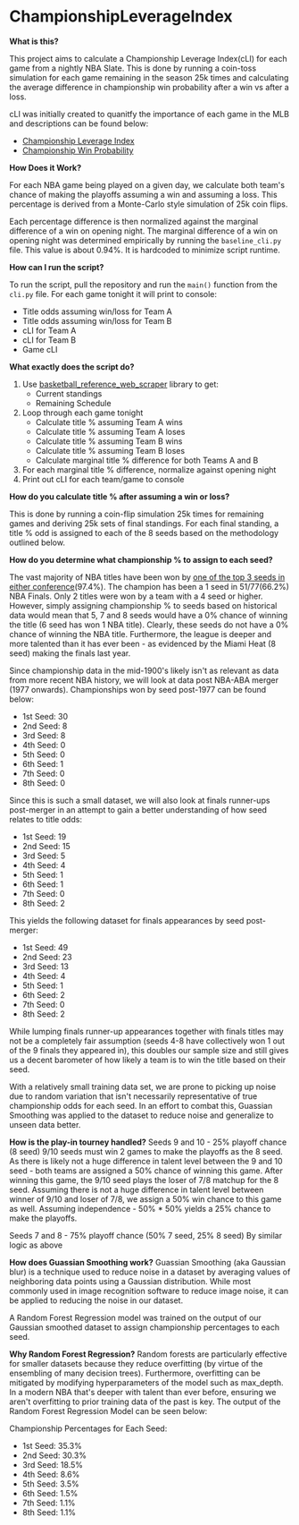# ChampionshipLeverageIndex

**What is this?**

This project aims to calculate a Championship Leverage Index(cLI) for each game from a nightly NBA Slate. This is done by running a coin-toss simulation for each game remaining in the season 25k times and calculating the average difference in championship win probability after a win vs after a loss. 

cLI was initially created to quanitfy the importance of each game in the MLB and descriptions can be found below: 
- [Championship Leverage Index](https://www.baseball-reference.com/about/wpa.shtml#:~:text=While%20Leverage%20Index%20(LI)%20measures,of%20winning%20the%20World%20Series.)
- [Championship Win Probability](https://www.sports-reference.com/blog/2020/09/__trashed-2/)

**How Does it Work?**

For each NBA game being played on a given day, we calculate both team's chance of making the playoffs assuming a win and assuming a loss. This percentage is derived from a Monte-Carlo style simulation of 25k coin flips. 

Each percentage difference is then normalized against the marginal difference of a win on opening night. The marginal difference of a win on opening night was determined empirically by running the `baseline_cli.py` file. This value is about 0.94%. It is hardcoded to minimize script runtime. 

**How can I run the script?**

To run the script, pull the repository and run the `main()` function from the `cli.py` file. For each game tonight it will print to console:
- Title odds assuming win/loss for Team A
- Title odds assuming win/loss for Team B
- cLI for Team A
- cLI for Team B
- Game cLI

**What exactly does the script do?**

1. Use [basketball_reference_web_scraper](https://pypi.org/project/basketball_reference_web_scraper/) library to get:
   - Current standings
   - Remaining Schedule
2. Loop through each game tonight
   - Calculate title % assuming Team A wins
   - Calculate title % assuming Team A loses
   - Calculate title % assuming Team B wins
   - Calculate title % assuming Team B loses
   - Calculate marginal title % difference for both Teams A and B
3. For each marginal title % difference, normalize against opening night 
4. Print out cLI for each team/game to console

**How do you calculate title % after assuming a win or loss?**

This is done by running a coin-flip simulation 25k times for remaining games and deriving 25k sets of final standings. For each final standing, a title % odd is assigned to each of the 8 seeds based on the methodology outlined below. 

**How do you determine what championship % to assign to each seed?**

The vast majority of NBA titles have been won by [one of the top 3 seeds in either conference](https://www.landofbasketball.com/championships/champions_by_seed.htm)(97.4%). The champion has been a 1 seed in 51/77(66.2%) NBA Finals. Only 2 titles were won by a team with a 4 seed or higher. However, simply assigning championship % to seeds based on historical data would mean that 5, 7 and 8 seeds would have a 0% chance of winning the title (6 seed has won 1 NBA title). Clearly, these seeds do not have a 0% chance of winning the NBA title. Furthermore, the league is deeper and more talented than it has ever been - as evidenced by the Miami Heat (8 seed) making the finals last year. 

Since championship data in the mid-1900's likely isn't as relevant as data from more recent NBA history, we will look at data post NBA-ABA merger (1977 onwards). Championships won by seed post-1977 can be found below: 

- 1st Seed: 30 
- 2nd Seed: 8 
- 3rd Seed: 8 
- 4th Seed: 0 
- 5th Seed: 0 
- 6th Seed: 1 
- 7th Seed: 0 
- 8th Seed: 0 

Since this is such a small dataset, we will also look at finals runner-ups post-merger in an attempt to gain a better understanding of how seed relates to title odds: 
- 1st Seed: 19 
- 2nd Seed: 15 
- 3rd Seed: 5 
- 4th Seed: 4  
- 5th Seed: 1 
- 6th Seed: 1 
- 7th Seed: 0 
- 8th Seed: 2 

This yields the following dataset for finals appearances by seed post-merger: 
- 1st Seed: 49
- 2nd Seed: 23
- 3rd Seed: 13
- 4th Seed: 4  
- 5th Seed: 1 
- 6th Seed: 2 
- 7th Seed: 0 
- 8th Seed: 2 

While lumping finals runner-up appearances together with finals titles may not be a completely fair assumption (seeds 4-8 have collectively won 1 out of the 9 finals they appeared in), this doubles our sample size and still gives us a decent barometer of how likely a team is to win the title based on their seed. 

With a relatively small training data set, we are prone to picking up noise due to random variation that isn't necessarily representative of true championship odds for each seed. In an effort to combat this, Guassian Smoothing was applied to the dataset to reduce noise and generalize to unseen data better.  

**How is the play-in tourney handled?**
Seeds 9 and 10 - 25% playoff chance (8 seed)
9/10 seeds must win 2 games to make the playoffs as the 8 seed. As there is likely not a huge difference in talent level between the 9 and 10 seed - both teams are assigned a 50% chance of winning this game. After winning this game, the 9/10 seed plays the loser of 7/8 matchup for the 8 seed. Assuming there is not a huge difference in talent level between winner of 9/10 and loser of 7/8, we assign a 50% win chance to this game as well. Assuming independence - 50% * 50% yields a 25% chance to make the playoffs. 

Seeds 7 and 8 - 75% playoff chance (50% 7 seed, 25% 8 seed) 
By similar logic as above 

**How does Guassian Smoothing work?**
Guassian Smoothing (aka Gaussian blur) is a technique used to reduce noise in a dataset by averaging values of neighboring data points using a Gaussian distribution. While most commonly used in image recognition software to reduce image noise, it can be applied to reducing the noise in our dataset. 

A Random Forest Regression model was trained on the output of our Gaussian smoothed dataset to assign championship percentages to each seed. 

**Why Random Forest Regression?**
Random forests are particularly effective for smaller datasets because they reduce overfitting (by virtue of the ensembling of many decision trees). Furthermore, overfitting can be mitigated by modifying hyperparameters of the model such as max_depth. In a modern NBA that's deeper with talent than ever before, ensuring we aren't overfitting to prior training data of the past is key. The output of the Random Forest Regression Model can be seen below: 

Championship Percentages for Each Seed:
- 1st Seed: 35.3%
- 2nd Seed: 30.3%
- 3rd Seed: 18.5%
- 4th Seed: 8.6%
- 5th Seed: 3.5%
- 6th Seed: 1.5%
- 7th Seed: 1.1%
- 8th Seed: 1.1%






